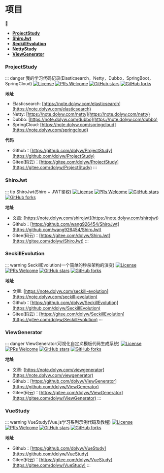 # 项目

:watermelon:

- [**ProjectStudy**](https://github.com/dolyw/ProjectStudy)
- [**ShiroJwt**](/shirojwt/)
- [**SeckillEvolution**](/seckill-evolution/)
- [**NettyStudy**](/netty/)
- [**ViewGenerator**](/viewgenerator/)

### ProjectStudy

::: danger 我的学习代码记录(Elasticsearch，Netty，Dubbo，SpringBoot，SpringCloud)
[![License](https://img.shields.io/badge/license-MIT-blue.svg)](LICENSE)
[![PRs Welcome](https://img.shields.io/badge/PRs-welcome-brightgreen.svg)](https://github.com/dolyw/ProjectStudy/pulls)
[![GitHub stars](https://img.shields.io/github/stars/dolyw/ProjectStudy.svg?style=social&label=Stars)](https://github.com/dolyw/ProjectStudy)
[![GitHub forks](https://img.shields.io/github/forks/dolyw/ProjectStudy.svg?style=social&label=Fork)](https://github.com/dolyw/ProjectStudy)

**地址**

* Elasticsearch: [https://note.dolyw.com/elasticsearch](https://note.dolyw.com/elasticsearch)
* Netty: [https://note.dolyw.com/netty](https://note.dolyw.com/netty)
* Dubbo: [https://note.dolyw.com/dubbo](https://note.dolyw.com/dubbo)
* SpringCloud: [https://note.dolyw.com/springcloud](https://note.dolyw.com/springcloud)

**代码**

* Github：[https://github.com/dolyw/ProjectStudy](https://github.com/dolyw/ProjectStudy)
* Gitee(码云)：[https://gitee.com/dolyw/ProjectStudy](https://gitee.com/dolyw/ProjectStudy)
:::

### ShiroJwt

::: tip ShiroJwt(Shiro + JWT鉴权)
[![License](https://img.shields.io/badge/license-MIT-blue.svg)](LICENSE)
[![PRs Welcome](https://img.shields.io/badge/PRs-welcome-brightgreen.svg)](https://github.com/wang926454/ShiroJwt/pulls)
[![GitHub stars](https://img.shields.io/github/stars/wang926454/ShiroJwt.svg?style=social&label=Stars)](https://github.com/wang926454/ShiroJwt)
[![GitHub forks](https://img.shields.io/github/forks/wang926454/ShiroJwt.svg?style=social&label=Fork)](https://github.com/wang926454/ShiroJwt)

**地址**

* 文章: [https://note.dolyw.com/shirojwt](https://note.dolyw.com/shirojwt)
* Github：[https://github.com/wang926454/ShiroJwt](https://github.com/wang926454/ShiroJwt)
* Gitee(码云)：[https://gitee.com/dolyw/ShiroJwt](https://gitee.com/dolyw/ShiroJwt)
:::

### SeckillEvolution

::: warning SeckillEvolution(一个简单的秒杀架构的演变)
[![License](https://img.shields.io/badge/license-MIT-blue.svg)](LICENSE)
[![PRs Welcome](https://img.shields.io/badge/PRs-welcome-brightgreen.svg)](https://github.com/dolyw/SeckillEvolution/pulls)
[![GitHub stars](https://img.shields.io/github/stars/dolyw/SeckillEvolution.svg?style=social&label=Stars)](https://github.com/dolyw/SeckillEvolution)
[![GitHub forks](https://img.shields.io/github/forks/dolyw/SeckillEvolution.svg?style=social&label=Fork)](https://github.com/dolyw/SeckillEvolution)

**地址**

* 文章: [https://note.dolyw.com/seckill-evolution](https://note.dolyw.com/seckill-evolution)
* Github：[https://github.com/dolyw/SeckillEvolution](https://github.com/dolyw/SeckillEvolution)
* Gitee(码云)：[https://gitee.com/dolyw/SeckillEvolution](https://gitee.com/dolyw/SeckillEvolution)
:::

### ViewGenerator

::: danger ViewGenerator(可视化自定义模板代码生成系统)
[![License](https://img.shields.io/badge/license-MIT-blue.svg)](LICENSE)
[![PRs Welcome](https://img.shields.io/badge/PRs-welcome-brightgreen.svg)](https://github.com/dolyw/ViewGenerator/pulls)
[![GitHub stars](https://img.shields.io/github/stars/dolyw/ViewGenerator.svg?style=social&label=Stars)](https://github.com/dolyw/ViewGenerator)
[![GitHub forks](https://img.shields.io/github/forks/dolyw/ViewGenerator.svg?style=social&label=Fork)](https://github.com/dolyw/ViewGenerator)

**地址**

* 文章: [https://note.dolyw.com/viewgenerator](https://note.dolyw.com/viewgenerator)
* Github：[https://github.com/dolyw/ViewGenerator](https://github.com/dolyw/ViewGenerator)
* Gitee(码云)：[https://gitee.com/dolyw/ViewGenerator](https://gitee.com/dolyw/ViewGenerator)
:::

### VueStudy

::: warning VueStudy(Vue.js学习系列示例代码及教程)
[![License](https://img.shields.io/badge/license-MIT-blue.svg)](LICENSE)
[![PRs Welcome](https://img.shields.io/badge/PRs-welcome-brightgreen.svg)](https://github.com/wang926454/VueStudy/pulls)
[![GitHub stars](https://img.shields.io/github/stars/wang926454/VueStudy.svg?style=social&label=Stars)](https://github.com/wang926454/VueStudy)
[![GitHub forks](https://img.shields.io/github/forks/wang926454/VueStudy.svg?style=social&label=Fork)](https://github.com/wang926454/VueStudy)

**地址**

* Github：[https://github.com/dolyw/VueStudy](https://github.com/dolyw/VueStudy)
* Gitee(码云)：[https://gitee.com/dolyw/VueStudy](https://gitee.com/dolyw/VueStudy)
:::